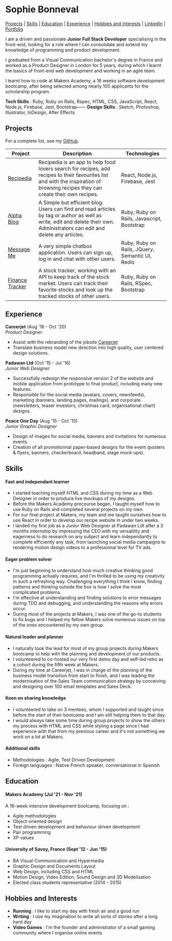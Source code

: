 # Sophie Bonneval

[Projects](#projects) | [Skills](#skills) | [Education](#education) | [Experience](#experience) | [Hobbies and Interests](#hobbies-and-interests) | [LinkedIn](https://www.linkedin.com/in/sophie-bonneval-9b8b07a4/?originalSubdomain=uk) | [Portfolio](http://sophiebonneval.com/)

I am a driven and passionate **Junior Full Stack Developer** specialising in the front-end, looking for a role where I can consolidate and extend my knowledge of programming and product development.

I graduated from a Visual Communication bachelor's degree in France and worked as a Product Designer in London for 5 years, during which I learnt the basics of front-end web development and working in an agile team. 

I learnt how to code at Makers Academy, a 16 weeks software development bootcamp, after being selected among nearly 100 applicants for the scholarship program.

**Tech Skills** : Ruby, Ruby on Rails, Rspec, HTML, CSS, JavaScript, React, Node.js, Firebase, Jest, Bootstrap——
**Design Skills** : Sketch, Photoshop, Illustrator, InDesign, After Effects

## Projects

For a complete list, see my [GitHub](https://github.com/Maldorana?tab=repositories).

| Project   | Description | Technologies |
|---        |---         |---           |
| [Recipedia](https://github.com/Maldorana/Recipedia) | Recipedia is an app to help food lovers search for recipes, add recipes to their favourites list and with the inspiration of browsing recipes they can create their own recipes. | React, Node.js, Firebase, Jest |
| [Alpha Blog](https://github.com/Maldorana/alpha-blog) | A Simple but efficient blog. Users can find and read articles by tag or author as well as write, edit and delete their own. Administrators can edit and delete any articles. | Ruby, Ruby on Rails, Javascript, Bootstrap |
| [Message Me](https://github.com/Maldorana/message-me)| A very simple chatbox application. Users can sign up, log in and chat with other users. | Ruby, Ruby on Rails, JQuery, Semantic UI, Redis |
| [Finance Tracker](https://github.com/Maldorana/finance-tracker) | A stock tracker, working with an API to keep track of the stock market. Users can track their favorite stocks and look up the tracked stocks of other users. | Ruby, Ruby on Rails, RSpec, Bootstrap |

## Experience

**Careerjet** (Aug '16 - Oct '20)    
*Product Designer*
- Assist with the rebranding of the jobsite [Careerjet](https://www.careerjet.co.uk/)
- Translate business model new direction into high quality, user centered design solutions.

**Padawan Ltd** (Oct '15 - Jul '16)    
*Junior Web Designer*
- Successfully redesign the responsive version 2 of the website and mobile application from prototype to final product, including many new features.
- Responsible for the social media (avatars, covers, newsfeeds), marketing (banners, landing pages, mailings), and corporate (newsletters, teaser investors, christmas card, organisational chart) designs.

**Peace One Day** (Aug '15 - Oct '15)   
*Junior Graphic Designer*
- Design of images for social media, banners and invitations for numerous events.
- Creation of all promotionnal paper-based designs for the event (posters & flyers, banners, checkerboard, headband, stage mock-ups).

## Skills

#### Fast and independant learner

* I started teaching myself HTML and CSS during my time as a Web Designer in order to produce live mockups of my designs.
* Before the Makers Academy precourse began, I taught myself how to use Ruby on Rails and completed several projects on my own.
* For our final project at Makers, my team and me taught ourselves how to use React in order to develop our recipe website in under two weeks.
* I landed my first job as a Junior Web Designer at Padawan Ldt after a 3 months internship by impressing the CEO with my versatility and eagerness to do research on any subject and learn independantly to complete efficiently any task, from launching social media campaigns to rendering motion design videos to a professional level for TV ads.

#### Eager problem solver

* I'm just beginning to understand how much creative thinking good programming actually requires, and I'm thrilled to be using my creativity in such a refreshing way. Challenging everything I think I know, finding patterns and thinking outside the box is how I solve the most complicated problems.
* I'm effective at understanding and finding solutions to error messages during TDD and debugging, and understanding the reasons why errors occur.
* During most of the projects at Makers, I was one of the go-to students to fix bugs and I helped my fellow Makers solve numerous issues on top of the ones encountered by my own group.

#### Natural leader and planner

* I naturally took the lead for most of my group projects during Makers bootcamp to help with the planning and development of our products.
* I volunteered to co-hosted our very first demo day and self-led retro as a cohort during the fifth week at Makers.
* During my time at Careerjet, I was in charge of the planning of the business model transition from start to finish, and I was leading the modernisation of the Sales Team communication strategy by conceiving and designing over 100 email templates and Sales Deck.

#### Keen on sharing knowledge

* I volunteered to take on 3 mentees, whom I supported and taught since before the start of their bootcamp and I am still helping them to that day.
* I would always take some time during group projects to show the others my process with HTML and CSS while styling a page since I had experience with that from my previous career and it's not something we work on a lot at Makers.

#### Additional skills

 - Methodologies : Agile, Test Driven Development
 - Foreign languages : Native French speaker, conversational in Spanish

## Education

#### Makers Academy (Jul '21 - Nov '21)

A 16-week intensive development bootcamp, focusing on :

- Agile methodologies
- Object-oriented design
- Test driven development and behaviour driven development
- Pair programming
- XP values

#### University of Savoy, France  (Sept '12 - Jun '15)

- BA Visual Communication and Hypermedia
- Graphic Design and Documents Layout
- Web Design, including CSS and HTML
- Motion Design, Video Edition, Sound Design and 3D Modelisation
- Elected class students representative (2014 - 2015)

## Hobbies and Interests

- **Running** : I like to start my day with fresh air and a good run
- **Writing** : I use my imagination to write all sorts of stories after a long hard day
- **Video Games** : I'm the founder and administrator of a small gaming community where I organise online events
